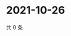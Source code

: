 # 2021-10-26

共 0 条

<!-- BEGIN WEIBO -->
<!-- 最后更新时间 Tue Oct 26 2021 15:00:37 GMT+0800 (China Standard Time) -->

<!-- END WEIBO -->
